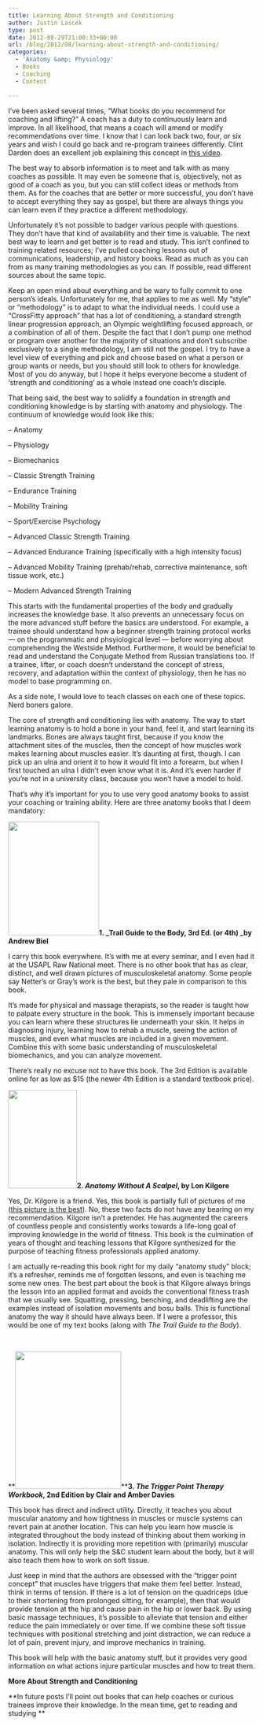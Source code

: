 ```yaml
---
title: Learning About Strength and Conditioning
author: Justin Lascek
type: post
date: 2012-08-29T21:00:33+00:00
url: /blog/2012/08/learning-about-strength-and-conditioning/
categories:
  - 'Anatomy &amp; Physiology'
  - Books
  - Coaching
  - Content

---
```

I&#8217;ve been asked several times, &#8220;What books do you recommend for coaching and lifting?&#8221; A coach has a duty to continuously learn and improve. In all likelihood, that means a coach will amend or modify recommendations over time. I know that I can look back two, four, or six years and wish I could go back and re-program trainees differently. Clint Darden does an excellent job explaining this concept in <a href="http://youtu.be/nSXsJzz7e6g" target="_blank">this video</a>.

The best way to absorb information is to meet and talk with as many coaches as possible. It may even be someone that is, objectively, not as good of a coach as you, but you can still collect ideas or methods from them. As for the coaches that are better or more successful, you don&#8217;t have to accept everything they say as gospel, but there are always things you can learn even if they practice a different methodology.

Unfortunately it&#8217;s not possible to badger various people with questions. They don&#8217;t have that kind of availability and their time is valuable. The next best way to learn and get better is to read and study. This isn&#8217;t confined to training related resources; I&#8217;ve pulled coaching lessons out of communications, leadership, and history books. Read as much as you can from as many training methodologies as you can. If possible, read different sources about the same topic.

Keep an open mind about everything and be wary to fully commit to one person&#8217;s ideals. Unfortunately for me, that applies to me as well. My &#8220;style&#8221; or &#8220;methodology&#8221; is to adapt to what the individual needs. I could use a &#8220;CrossFitty approach&#8221; that has a lot of conditioning, a standard strength linear progression approach, an Olympic weightlifting focused approach, or a combination of all of them. Despite the fact that I don&#8217;t pump one method or program over another for the majority of situations and don&#8217;t subscribe exclusively to a single methodology, I am still not the gospel. I try to have a level view of everything and pick and choose based on what a person or group wants or needs, but you should still look to others for knowledge. Most of you do anyway, but I hope it helps everyone become a student of &#8216;strength and conditioning&#8217; as a whole instead one coach&#8217;s disciple.

That being said, the best way to solidify a foundation in strength and conditioning knowledge is by starting with anatomy and physiology. The continuum of knowledge would look like this:

&#8211; Anatomy
  
&#8211; Physiology
  
&#8211; Biomechanics
  
&#8211; Classic Strength Training
  
&#8211; Endurance Training
  
&#8211; Mobility Training
  
&#8211; Sport/Exercise Psychology
  
&#8211; Advanced Classic Strength Training
  
&#8211; Advanced Endurance Training (specifically with a high intensity focus)
  
&#8211; Advanced Mobility Training (prehab/rehab, corrective maintenance, soft tissue work, etc.)
  
&#8211; Modern Advanced Strength Training

This starts with the fundamental properties of the body and gradually increases the knowledge base. It also prevents an unnecessary focus on the more advanced stuff before the basics are understood. For example, a trainee should understand how a beginner strength training protocol works &#8212; on the programmatic and phsyiological level &#8212; before worrying about comprehending the Westside Method. Furthermore, it would be beneficial to read and understand the Conjugate Method from Russian translations too. If a trainee, lifter, or coach doesn&#8217;t understand the concept of stress, recovery, and adaptation within the context of physiology, then he has no model to base programming on.

As a side note, I would love to teach classes on each one of these topics. Nerd boners galore.

The core of strength and conditioning lies with anatomy. The way to start learning anatomy is to hold a bone in your hand, feel it, and start learning its landmarks. Bones are always taught first, because if you know the attachment sites of the muscles, then the concept of how muscles work makes learning about muscles easier. It&#8217;s daunting at first, though. I can pick up an ulna and orient it to how it would fit into a forearm, but when I first touched an ulna I didn&#8217;t even know what it is. And it&#8217;s even harder if you&#8217;re not in a university class, because you won&#8217;t have a model to hold.

That&#8217;s why it&#8217;s important for you to use very good anatomy books to assist your coaching or training ability. Here are three anatomy books that I deem mandatory:

[<img data-attachment-id="6728" data-permalink="/blog/2012/04/why-anatomy-is-important/attachment/76910866/" data-orig-file="/2012/04/76910866.jpg" data-orig-size="185,231" data-comments-opened="1" data-image-meta="{&quot;aperture&quot;:&quot;0&quot;,&quot;credit&quot;:&quot;&quot;,&quot;camera&quot;:&quot;&quot;,&quot;caption&quot;:&quot;&quot;,&quot;created_timestamp&quot;:&quot;0&quot;,&quot;copyright&quot;:&quot;&quot;,&quot;focal_length&quot;:&quot;0&quot;,&quot;iso&quot;:&quot;0&quot;,&quot;shutter_speed&quot;:&quot;0&quot;,&quot;title&quot;:&quot;&quot;}" data-image-title="76910866" data-image-description="" data-medium-file="/2012/04/76910866-160x200.jpg" data-large-file="/2012/04/76910866.jpg" class="alignright size-full wp-image-6728" title="76910866" src="/2012/04/76910866.jpg" alt="" width="185" height="231" srcset="/2012/04/76910866.jpg 185w, /2012/04/76910866-120x150.jpg 120w, /2012/04/76910866-160x200.jpg 160w" sizes="(max-width: 185px) 100vw, 185px" />][1]**1. _Trail Guide to the Body, 3rd Ed. (or 4th) _by Andrew Biel**

I carry this book everywhere. It&#8217;s with me at every seminar, and I even had it at the USAPL Raw National meet. There is no other book that has as clear, distinct, and well drawn pictures of musculoskeletal anatomy. Some people say Netter&#8217;s or Gray&#8217;s work is the best, but they pale in comparison to this book.

It&#8217;s made for physical and massage therapists, so the reader is taught how to palpate every structure in the book. This is immensely important because you can learn where these structures lie underneath your skin. It helps in diagnosing injury, learning how to rehab a muscle, seeing the action of muscles, and even what muscles are included in a given movement. Combine this with some basic understanding of musculoskeletal biomechanics, and you can analyze movement.

There&#8217;s really no excuse not to have this book. The 3rd Edition is available online for as low as $15 (the newer 4th Edition is a standard textbook price).

**[<img data-attachment-id="7671" data-permalink="/blog/2012/08/learning-about-strength-and-conditioning/attachment/10129385/" data-orig-file="/2012/08/10129385.jpg" data-orig-size="280,400" data-comments-opened="1" data-image-meta="{&quot;aperture&quot;:&quot;0&quot;,&quot;credit&quot;:&quot;&quot;,&quot;camera&quot;:&quot;&quot;,&quot;caption&quot;:&quot;&quot;,&quot;created_timestamp&quot;:&quot;0&quot;,&quot;copyright&quot;:&quot;&quot;,&quot;focal_length&quot;:&quot;0&quot;,&quot;iso&quot;:&quot;0&quot;,&quot;shutter_speed&quot;:&quot;0&quot;,&quot;title&quot;:&quot;&quot;}" data-image-title="10129385" data-image-description="" data-medium-file="/2012/08/10129385-140x200.jpg" data-large-file="/2012/08/10129385.jpg" class="alignright size-medium wp-image-7671" title="10129385" src="/2012/08/10129385-140x200.jpg" alt="" width="140" height="200" srcset="/2012/08/10129385-140x200.jpg 140w, /2012/08/10129385-105x150.jpg 105w, /2012/08/10129385-210x300.jpg 210w, /2012/08/10129385.jpg 280w" sizes="(max-width: 140px) 100vw, 140px" />][2]2. _Anatomy Without A Scalpel_, by Lon Kilgore**

Yes, Dr. Kilgore is a friend. Yes, this book is partially full of pictures of me (<a href="http://i.imgur.com/kmPYT.jpg" target="_blank">this picture is the best</a>). No, these two facts do not have any bearing on my recommendation. Kilgore isn&#8217;t a pretender. He has augmented the careers of countless people and consistently works towards a life-long goal of improving knowledge in the world of fitness. This book is the culmination of years of thought and teaching lessons that Kilgore synthesized for the purpose of teaching fitness professionals applied anatomy.

I am actually re-reading this book right for my daily &#8220;anatomy study&#8221; block; it&#8217;s a refresher, reminds me of forgotten lessons, and even is teaching me some new ones. The best part about the book is that Kilgore always brings the lesson into an applied format and avoids the conventional fitness trash that we usually see. Squatting, pressing, benching, and deadlifting are the examples instead of isolation movements and bosu balls. This is functional anatomy the way it should have always been. If I were a professor, this would be one of my text books (along with _The Trail Guide to the Body_).

&nbsp;

**[<img data-attachment-id="7670" data-permalink="/blog/2012/08/learning-about-strength-and-conditioning/1572243759s/" data-orig-file="/2012/08/1572243759s.jpg" data-orig-size="216,280" data-comments-opened="1" data-image-meta="{&quot;aperture&quot;:&quot;0&quot;,&quot;credit&quot;:&quot;&quot;,&quot;camera&quot;:&quot;&quot;,&quot;caption&quot;:&quot;&quot;,&quot;created_timestamp&quot;:&quot;0&quot;,&quot;copyright&quot;:&quot;&quot;,&quot;focal_length&quot;:&quot;0&quot;,&quot;iso&quot;:&quot;0&quot;,&quot;shutter_speed&quot;:&quot;0&quot;,&quot;title&quot;:&quot;&quot;}" data-image-title="1572243759s" data-image-description="" data-medium-file="/2012/08/1572243759s-154x200.jpg" data-large-file="/2012/08/1572243759s.jpg" class="alignright size-full wp-image-7670" title="1572243759s" src="/2012/08/1572243759s.jpg" alt="" width="216" height="280" srcset="/2012/08/1572243759s.jpg 216w, /2012/08/1572243759s-115x150.jpg 115w, /2012/08/1572243759s-154x200.jpg 154w" sizes="(max-width: 216px) 100vw, 216px" />][3]****3. _The Trigger Point Therapy Workbook_, 2nd Edition by Clair and Amber Davies**

This book has direct and indirect utility. Directly, it teaches you about muscular anatomy and how tightness in muscles or muscle systems can revert pain at another location. This can help you learn how muscle is integrated throughout the body instead of thinking about them working in isolation. Indirectly it is providing more repetition with (primarily) muscular anatomy. This will only help the S&C student learn about the body, but it will also teach them how to work on soft tissue.

Just keep in mind that the authors are obsessed with the &#8220;trigger point concept&#8221; that muscles have triggers that make them feel better. Instead, think in terms of tension. If there is a lot of tension on the quadriceps (due to their shortening from prolonged sitting, for example), then that would provide tension at the hip and cause pain in the hip or lower back. By using basic massage techniques, it&#8217;s possible to alleviate that tension and either reduce the pain immediately or over time. If we combine these soft tissue techniques with positional stretching and joint distraction, we can reduce a lot of pain, prevent injury, and improve mechanics in training.

This book will help with the basic anatomy stuff, but it provides very good information on what actions injure particular muscles and how to treat them.

**More About Strength and Conditioning**

**In future posts I&#8217;ll point out books that can help coaches or curious trainees improve their knowledge. In the mean time, get to reading and studying **

 [1]: /2012/04/76910866.jpg
 [2]: /2012/08/10129385.jpg
 [3]: /2012/08/1572243759s.jpg
